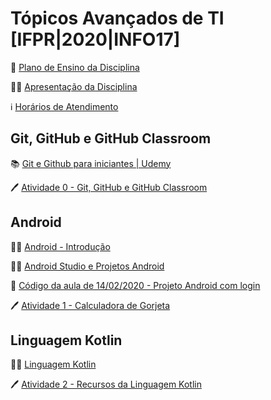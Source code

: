 # Tópicos Avançados de TI [IFPR|2020|INFO17]

🎒 [Plano de Ensino da Disciplina](files/tati-plano.pdf)

👨‍🏫 [Apresentação da Disciplina](files/tati-aula00-apresentacao.pdf)

ℹ️ [Horários de Atendimento](https://gist.github.com/seccomiro/c5fdcebc8c2646afc83c90c3ef7ae8c2)

## Git, GitHub e GitHub Classroom

📚 [Git e Github para iniciantes | Udemy](https://www.udemy.com/course/git-e-github-para-iniciantes)

🖊️ [Atividade 0 - Git, GitHub e GitHub Classroom](https://classroom.github.com/a/Ebti2yo1)

## Android

👨‍🏫 [Android - Introdução](files/tati-aula01-introducao.pdf)

👨‍🏫 [Android Studio e Projetos Android](files/tati-aula02-android.pdf)

🧮 [Código da aula de 14/02/2020 - Projeto Android com login](https://github.com/IFPR-2020-INFO17-Topicos-Avancados-TI/aula02-android)

🖊️ [Atividade 1 - Calculadora de Gorjeta](https://classroom.github.com/g/ai-YvCQW)

## Linguagem Kotlin

👨‍🏫 [Linguagem Kotlin](files/tati-aula03-kotlin.pdf)

🖊️ [Atividade 2 - Recursos da Linguagem Kotlin](hthttps://classroom.github.com/g/NEVvaasf)
